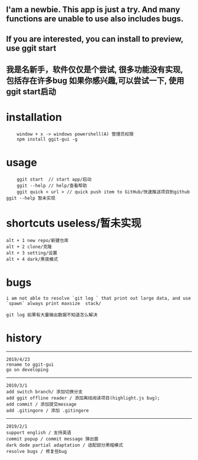 ## I'am a newbie. This app is just a try. And many functions are unable to use also includes bugs. 
## If you are interested, you can install to preview, use ggit start

##  我是名新手，软件仅仅是个尝试, 很多功能没有实现, 包括存在许多bug 如果你感兴趣,可以尝试一下, 使用ggit start启动

# installation 

```
    window + x -> windows powershell(A) 管理员权限
    npm install ggit-gui -g
```

# usage 

```
    ggit start  // start app/启动
    ggit --help // help/查看帮助
    ggit quick < url > // quick push item to GitHub/快速推送项目到github  ggit --help 暂未实现
```

# shortcuts  useless/暂未实现
```
alt + 1 new repo/新建仓库
alt + 2 clone/克隆
alt + 3 setting/设置
alt + 4 dark/黑夜模式
```
# bugs 
    i am not able to resolve `git log ` that print out large data, and use `spawn` always print maxsize  stack/

    git log 如果有大量输出数据不知道怎么解决


# history  
---------------------------------------------------------------------------------------
    2019/4/23
    rename to ggit-gui 
    go on developing
---------------------------------------------------------------------------------------
    2019/3/1
    add switch branch/ 添加切换分支
    add ggit offline reader / 添加离线阅读项目(highlight.js bug);
    add commit / 添加提交message
    add .gitingore / 添加 .gitingore
---------------------------------------------------------------------------------------
    2019/2/1
    support english / 支持英语
    commit popup / commit message 弹出窗
    dark dode partial adaptation / 适配部分黑暗模式
    resolve bugs / 修复些bug
